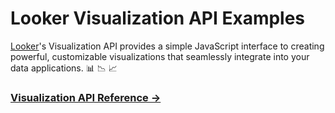 # Looker Visualization API Examples

[Looker](https://looker.com/)'s Visualization API provides a simple JavaScript interface to creating powerful, customizable visualizations that seamlessly integrate into your data applications. :bar_chart: :chart_with_downwards_trend: :chart_with_upwards_trend:

<!--### [Getting Started Guide &rarr;](docs/getting_started.md)
-->
### [Visualization API Reference &rarr;](docs/api_reference.md)

<!--### [View Examples Library &rarr;](examples/README.md)
-->